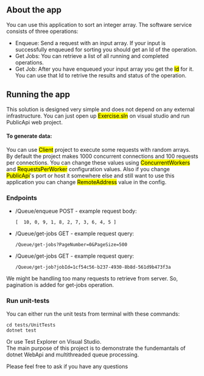 ## About the app

You can use this application to sort an integer array. The software service consists of three operations:<br/>
- Enqueue: Send a request with an input array. If your input is successfully enqueued for sorting you should get an Id of the operation.
- Get Jobs: You can retrieve a list of all running and completed operations.
- Get Job: After you have enqueued your input array you get the <mark>Id</mark> for it. You can use that Id to retrive the results and status of the operation.

## Running the app

This solution is designed very simple and does not depend on any external infrastructure. You can just open up <mark>Exercise.sln</mark> on visual studio and run PublicApi web project.

#### To generate data:

You can use <mark>Client</mark> project to execute some requests with random arrays. By default the project makes 1000 concurrent connections and 100 requests per connections. You can change these values using <mark>ConcurrentWorkers</mark> and <mark>RequestsPerWorker</mark> configuration values. Also if you change <mark>PublicApi</mark>'s port or host it somewhere else and still want to use this application you can change <mark>RemoteAddress</mark> value in the config.

### Endpoints

* /Queue/enqueue POST  - example request body: 

    ```
    [  10, 0, 9, 1, 8, 2, 7, 3, 6, 4, 5 ]
    ```
* /Queue/get-jobs GET  - example request query: 

    ```
    /Queue/get-jobs?PageNumber=0&PageSize=500
    ```
* /Queue/get-jobs GET  - example request query: 

    ```
    /Queue/get-job?jobId=1cf54c56-b237-4930-8b8d-561d9b473f3a
    ```
We might be handling too many requests to retrieve from server. So, pagination is added for get-jobs operation.
### Run unit-tests

You can either run the unit tests from terminal with these commands:
```
cd tests/UnitTests
dotnet test
```
Or use Test Explorer on Visual Studio. <br/>
The main purpose of this project is to demonstrate the fundemantals of dotnet WebApi and multithreaded queue processing.<br/>

Please feel free to ask if you have any questions